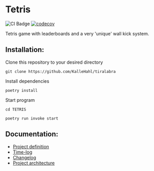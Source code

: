 
# Tetris
![CI Badge](https://github.com/KalleHahl/ot-harjoitustyo/workflows/CI/badge.svg) [![codecov](https://codecov.io/gh/KalleHahl/ot-harjoitustyo/branch/main/graph/badge.svg?token=D9XSGLPQI0)](https://codecov.io/gh/KalleHahl/ot-harjoitustyo)

Tetris game with leaderboards and a very 'unique' wall kick system.
## Installation:
Clone this repository to your desired directory

```git clone https://github.com/KalleHahl/tiralabra```

Install dependencies

```poetry install```

Start program

```cd TETRIS```

```poetry run invoke start```
## Documentation:
* [Project definition](https://github.com/KalleHahl/ot-harjoitustyo/blob/main/documentation/definition.md)
* [Time-log](https://github.com/KalleHahl/ot-harjoitustyo/blob/main/documentation/timelog.md)
* [Changelog](https://github.com/KalleHahl/ot-harjoitustyo/blob/main/documentation/changelog.md)
* [Project architecture](https://github.com/KalleHahl/ot-harjoitustyo/blob/main/documentation/architecture.md)
